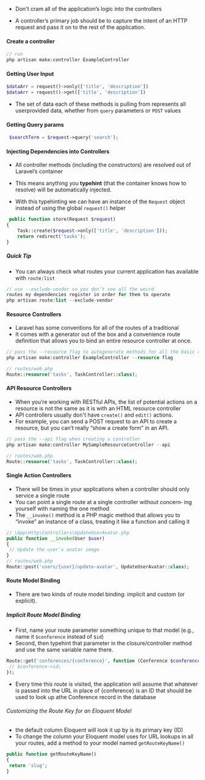 <!-- @format -->

- Don't cram all of the application’s logic into the controllers

- A controller’s primary job should be to capture the intent of an HTTP request and pass it on to the rest of the application.

#### Create a controller

```php
// run
php artisan make:controller ExampleController


```

#### Getting User Input

```php
$dataArr = request()->only(['title', 'description'])
$dataArr = request()->get(['title', 'description'])
```

- The set of data each of these methods is pulling from represents all userprovided data, whether from `query` parameters or `POST` values

#### Getting Query params

```php
 $searchTerm = $request->query('search');
```

#### Injecting Dependencies into Controllers

- All controller methods (including the constructors) are resolved out of Laravel’s container

- This means anything you **typehint** (that the container knows how to resolve)
  will be automatically injected.

- With this typehinting we can have an instance of the `Request` object
  instead of using the global `request()` helper

```php
 public function store(Request $request)
{
    Task::create($request->only(['title', 'description']));
    return redirect('tasks');
}
```

##### Quick Tip

- You can always check what routes your current application has available with `route:list`

```php
// use --exclude-vendor so you don’t see all the weird
routes my dependencies register in order for them to operate
php artisan route:list --exclude-vendor
```

#### Resource Controllers

- Laravel has some conventions for all of the routes of a traditional
- It comes with a generator out of the box and a convenience route definition that allows you to bind an entire resource controller at once.

```php
// pass the --resource flag to autogenerate methods for all the basic resource routes like create() and update()
php artisan make:controller ExampleController --resource flag

// routes/web.php
Route::resource('tasks', TaskController::class);
```

#### API Resource Controllers

- When you’re working with RESTful APIs, the list of potential actions on a resource is not the same as it is with an HTML resource controller
- API controllers usually don't have `create()` and `edit()` actions.
- For example, you can send a POST request to an API to create a resource, but you can’t really “show a create form” in an API.

```php
// pass the --api flag when creating a controller
php artisan make:controller MySampleResourceController --api

// routes/web.php
Route::resource('tasks', TaskController::class);
```

#### Single Action Controllers

- There will be times in your applications when a controller should only service a single route
- You can point a single route at a single controller without concern‐
  ing yourself with naming the one method
- The `__invoke()` method is a PHP magic method that allows you to “invoke” an instance of a class, treating it like a function and calling it

```php
// \App\Http\Controllers\UpdateUserAvatar.php
public function __invoke(User $user)
{
 // Update the user's avatar image
}
// routes/web.php
Route::post('users/{user}/update-avatar', UpdateUserAvatar::class);
```

#### Route Model Binding

- There are two kinds of route model binding: implicit and custom (or explicit).

##### Implicit Route Model Binding

- First, name your route parameter something unique to that model (e.g., name it `$conference` instead of `$id`)
- Second, then typehint that parameter in the closure/controller method and use the same variable name there.

```php
Route::get('conferences/{conference}', function (Conference $conference) {
 // $conference->id;
});

```

- Every time this route is visited, the application will assume that whatever is passed into the URL in place of {conference} is an ID that should be used to look up athe Conference record in the database

###### Customizing the Route Key for an Eloquent Model

- the default column Eloquent will look it up by is its primary key (ID)
- To change the column your Eloquent model uses for URL lookups in all your routes, add a method to your model named `getRouteKeyName()`

```php
public function getRouteKeyName()
{
 return 'slug';
}
```
